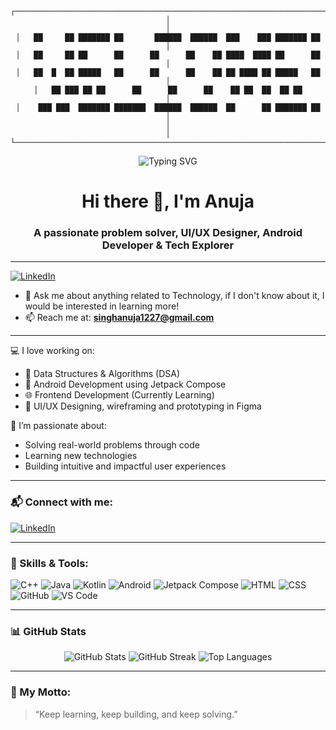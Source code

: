 <div align="center">

```
┌───────────────────────────────────────────────────────────────────────────────┐
│                                                                               │
│   ██     ██ ███████ ██       ██████  ██████  ███    ███ ███████ ██          │
│   ██     ██ ██      ██      ██      ██    ██ ████  ████ ██      ██          │
│   ██  █  ██ █████   ██      ██      ██    ██ ██ ████ ██ █████   ██          │
│   ██ ███ ██ ██      ██      ██      ██    ██ ██  ██  ██ ██                  │
│    ███ ███  ███████ ███████  ██████  ██████  ██      ██ ███████ ██          │
│                                                                               │
└───────────────────────────────────────────────────────────────────────────────┘
```

</div>

<div align="center">
  <img src="https://readme-typing-svg.herokuapp.com?font=Sedan+SC&size=40&weight=600&duration=5000&pause=700&color=F5F5F5&background=15151500&center=true&vCenter=true&random=false&width=800&lines=Hi+there%2C+I'm+Anuja+Singh;Technology+and+Coding+Enthusiast" alt="Typing SVG"/>
</div>




<h1 align="center">Hi there 👋, I'm Anuja</h1>
<h3 align="center">A passionate problem solver, UI/UX Designer, Android Developer & Tech Explorer</h3>

---
[![LinkedIn](https://img.shields.io/badge/LinkedIn-%230077B5.svg?logo=linkedin&logoColor=white)](https://www.linkedin.com/in/xoxoharsh/) 

- 💬 Ask me about anything related to Technology, if I don't know about it, I would be interested in learning more!
- 📫 Reach me at: **singhanuja1227@gmail.com**

--- 
💻 I love working on:
- 🔢 Data Structures & Algorithms (DSA)
- 📱 Android Development using Jetpack Compose
- 🌐 Frontend Development (Currently Learning)
- 🧠 UI/UX Designing, wireframing and prototyping in Figma

🚀 I’m passionate about:
- Solving real-world problems through code
- Learning new technologies
- Building intuitive and impactful user experiences

---

### 📬 Connect with me:
[![LinkedIn](https://img.shields.io/badge/LinkedIn-blue?logo=linkedin&logoColor=white)](https://www.linkedin.com/in/anuja-singh-864068250/)
<!-- Add other links like portfolio, Twitter, or email if you want -->

---

### 💼 Skills & Tools:
![C++](https://img.shields.io/badge/-C++-00599C?logo=cplusplus&logoColor=white)
![Java](https://img.shields.io/badge/-Java-red?logo=java&logoColor=white)
![Kotlin](https://img.shields.io/badge/-Kotlin-purple?logo=kotlin&logoColor=white)
![Android](https://img.shields.io/badge/-Android-3DDC84?logo=android&logoColor=white)
![Jetpack Compose](https://img.shields.io/badge/-Jetpack%20Compose-4285F4?logo=android&logoColor=white)
![HTML](https://img.shields.io/badge/-HTML5-orange?logo=html5&logoColor=white)
![CSS](https://img.shields.io/badge/-CSS3-blue?logo=css3&logoColor=white)
![GitHub](https://img.shields.io/badge/-GitHub-black?logo=github&logoColor=white)
![VS Code](https://img.shields.io/badge/-VS%20Code-blue?logo=visualstudiocode&logoColor=white)

---

### 📊 GitHub Stats

<p align="center">
  <img src="https://github-readme-stats.vercel.app/api?username=Anuja1227&show_icons=true&theme=transparent" alt="GitHub Stats" />
  <img src="https://github-readme-streak-stats.herokuapp.com/?user=Anuja1227&theme=transparent" alt="GitHub Streak" />
  <img src="https://github-readme-stats.vercel.app/api/top-langs/?username=Anuja1227&layout=compact&theme=transparent" alt="Top Languages" />
</p>

---

### 📌 My Motto:
> “Keep learning, keep building, and keep solving.”



